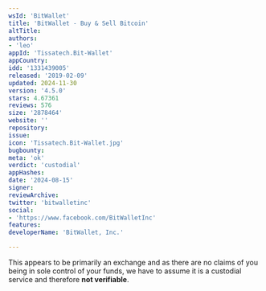 ```yaml
---
wsId: 'BitWallet'
title: 'BitWallet - Buy & Sell Bitcoin'
altTitle: 
authors:
- 'leo'
appId: 'Tissatech.Bit-Wallet'
appCountry: 
idd: '1331439005'
released: '2019-02-09'
updated: 2024-11-30
version: '4.5.0'
stars: 4.67361
reviews: 576
size: '2878464'
website: ''
repository: 
issue: 
icon: 'Tissatech.Bit-Wallet.jpg'
bugbounty: 
meta: 'ok'
verdict: 'custodial'
appHashes: 
date: '2024-08-15'
signer: 
reviewArchive: 
twitter: 'bitwalletinc'
social:
- 'https://www.facebook.com/BitWalletInc'
features: 
developerName: 'BitWallet, Inc.'

---
```


This appears to be primarily an exchange and as there are no claims of you being
in sole control of your funds, we have to assume it is a custodial service and
therefore **not verifiable**.
